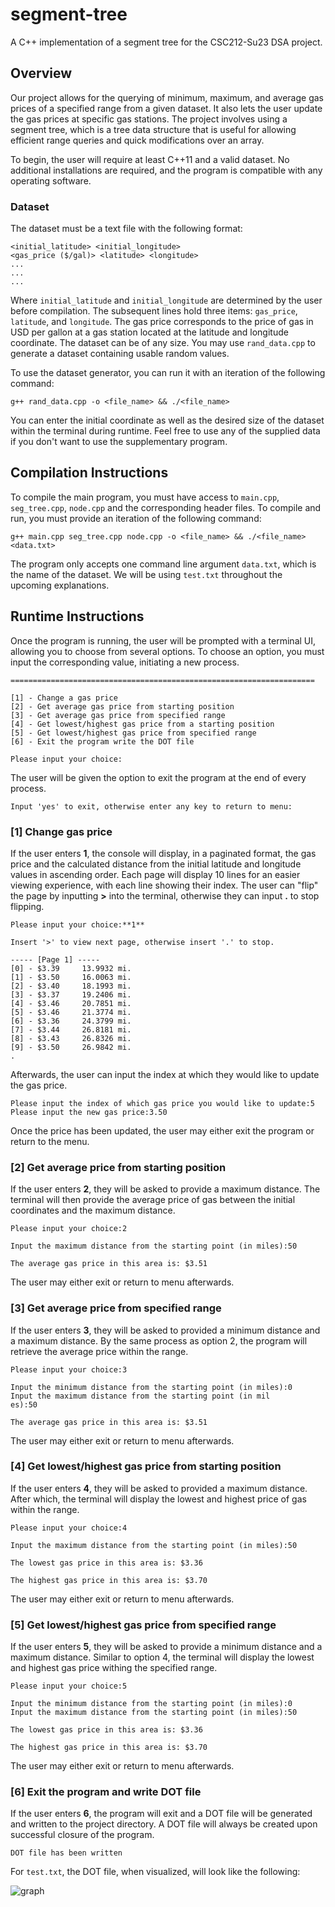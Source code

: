 # segment-tree
A C++ implementation of a segment tree for the CSC212-Su23 DSA project.

## Overview
Our project allows for the querying of minimum, maximum, and average gas prices of a specified range from a given dataset. It also lets the user update the gas prices at specific gas stations. The project involves using a segment tree, which is a tree data structure that is useful for allowing efficient range queries and quick modifications over an array.

To begin, the user will require at least C++11 and a valid dataset. No additional installations are required, and the program is compatible with any operating software.

### Dataset
The dataset must be a text file with the following format:
```
<initial_latitude> <initial_longitude>
<gas_price ($/gal)> <latitude> <longitude>
...
...
...
```
Where ```initial_latitude``` and ```initial_longitude``` are determined by the user before compilation. The subsequent lines hold three items: ```gas_price```, ```latitude```, and ```longitude```. The gas price corresponds to the price of gas in USD per gallon at a gas station located at the latitude and longitude coordinate. The dataset can be of any size. You may use ```rand_data.cpp``` to generate a dataset containing usable random values.

To use the dataset generator, you can run it with an iteration of the following command:
```
g++ rand_data.cpp -o <file_name> && ./<file_name>
```

You can enter the initial coordinate as well as the desired size of the dataset within the terminal during runtime. Feel free to use any of the supplied data if you don't want to use the supplementary program.

## Compilation Instructions
To compile the main program, you must have access to ``main.cpp``, ``seg_tree.cpp``, ``node.cpp`` and the corresponding header files. To compile and run, you must provide an iteration of the following command:
```
g++ main.cpp seg_tree.cpp node.cpp -o <file_name> && ./<file_name> <data.txt>
```

The program only accepts one command line argument ``data.txt``, which is the name of the dataset. We will be using ``test.txt`` throughout the upcoming explanations.

## Runtime Instructions
Once the program is running, the user will be prompted with a terminal UI, allowing you to choose from several options. 
To choose an option, you must input the corresponding value, initiating a new process.
```
====================================================================

[1] - Change a gas price
[2] - Get average gas price from starting position
[3] - Get average gas price from specified range
[4] - Get lowest/highest gas price from a starting position
[5] - Get lowest/highest gas price from specified range
[6] - Exit the program write the DOT file

Please input your choice:
```
The user will be given the option to exit the program at the end of every process.
```
Input 'yes' to exit, otherwise enter any key to return to menu:
```

### [1] Change gas price
If the user enters **1**, the console will display, in a paginated format, the gas price and the calculated distance from the initial latitude and longitude values in ascending order. Each page will display 10 lines for an easier viewing experience, with each line showing their index. The user can "flip" the page by inputting **>** into the terminal, otherwise they can input **.** to stop flipping.
```
Please input your choice:**1**

Insert '>' to view next page, otherwise insert '.' to stop.

----- [Page 1] -----
[0] - $3.39     13.9932 mi.
[1] - $3.50     16.0063 mi.
[2] - $3.40     18.1993 mi.
[3] - $3.37     19.2406 mi.
[4] - $3.46     20.7851 mi.
[5] - $3.46     21.3774 mi.
[6] - $3.36     24.3799 mi.
[7] - $3.44     26.8181 mi.
[8] - $3.43     26.8326 mi.
[9] - $3.50     26.9842 mi.
.
```
Afterwards, the user can input the index at which they would like to update the gas price. 
```
Please input the index of which gas price you would like to update:5
Please input the new gas price:3.50
```
Once the price has been updated, the user may either exit the program or return to the menu.

### [2] Get average price from starting position
If the user enters **2**, they will be asked to provide a maximum distance. The terminal will then provide the average price of gas between the initial coordinates and the maximum distance. 
```
Please input your choice:2

Input the maximum distance from the starting point (in miles):50

The average gas price in this area is: $3.51
```
The user may either exit or return to menu afterwards.

### [3] Get average price from specified range
If the user enters **3**, they will be asked to provided a minimum distance and a maximum distance. By the same process as option 2, the program will retrieve the average price within the range.
```
Please input your choice:3

Input the minimum distance from the starting point (in miles):0
Input the maximum distance from the starting point (in mil
es):50

The average gas price in this area is: $3.51
```
The user may either exit or return to menu afterwards.

### [4] Get lowest/highest gas price from starting position
If the user enters **4**, they will be asked to provided a maximum distance. After which, the terminal will display the lowest and highest price of gas within the range.
```
Please input your choice:4

Input the maximum distance from the starting point (in miles):50

The lowest gas price in this area is: $3.36

The highest gas price in this area is: $3.70
```
The user may either exit or return to menu afterwards.

### [5] Get lowest/highest gas price from specified range
If the user enters **5**, they will be asked to provide a minimum distance and a maximum distance. Similar to option 4, the terminal will display the lowest and highest gas price withing the specified range.
```
Please input your choice:5

Input the minimum distance from the starting point (in miles):0
Input the maximum distance from the starting point (in miles):50

The lowest gas price in this area is: $3.36

The highest gas price in this area is: $3.70
```
The user may either exit or return to menu afterwards.

### [6] Exit the program and write DOT file
If the user enters **6**, the program will exit and a DOT file will be generated and written to the project directory. A DOT file will always be created upon successful closure of the program.
```
DOT file has been written
```

For ``test.txt``, the DOT file, when visualized, will look like the following:

![graph](https://github.com/ShuichiK1/segment-tree/assets/78115987/a92d3182-9e3c-4f2e-8a12-79ef209af4ca)

